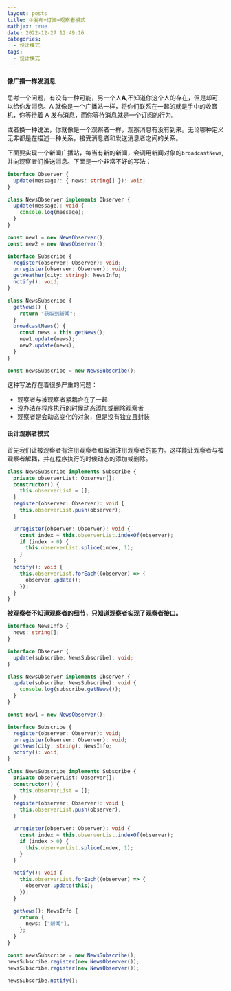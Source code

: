 ```yaml
---
layout: posts
title: ②发布+订阅=观察者模式
mathjax: true
date: 2022-12-27 12:49:16
categories:
  - 设计模式
tags:
  - 设计模式
---
```


#### 像广播一样发消息

思考一个问题，有没有一种可能，另一个人**A**,不知道你这个人的存在，但是却可以给你发消息。A 就像是一个广播站一样，将你们联系在一起的就是手中的收音机，你等待着 A 发布消息，而你等待消息就是一个订阅的行为。

或者换一种说法，你就像是一个观察者一样，观察消息有没有到来。无论哪种定义无非都是在描述一种关系，接受消息者和发送消息者之间的关系。

下面要实现一个新闻广播站，每当有新的新闻，会调用新闻对象的`broadcastNews`,并向观察者们推送消息。下面是一个非常不好的写法：

```ts
interface Observer {
  update(message?: { news: string[] }): void;
}

class NewsObserver implements Observer {
  update(message): void {
    console.log(message);
  }
}

const new1 = new NewsObserver();
const new2 = new NewsObserver();

interface Subscribe {
  register(observer: Observer): void;
  unregister(observer: Observer): void;
  getWeather(city: string): NewsInfo;
  notify(): void;
}

class NewsSubscribe {
  getNews() {
    return "获取到新闻";
  }
  broadcastNews() {
    const news = this.getNews();
    new1.update(news);
    new2.update(news);
  }
}

const newsSubscribe = new NewsSubscribe();
```

这种写法存在着很多严重的问题：

- 观察者与被观察者紧耦合在了一起
- 没办法在程序执行的时候动态添加或删除观察者
- 观察者是会动态变化的对象，但是没有独立且封装

#### 设计观察者模式

首先我们让被观察者有注册观察者和取消注册观察者的能力。这样能让观察者与被观察者解耦，并在程序执行的时候动态的添加或删除。

```ts
class NewsSubscribe implements Subscribe {
  private observerList: Observer[];
  constructor() {
    this.observerList = [];
  }
  register(observer: Observer): void {
    this.observerList.push(observer);
  }

  unregister(observer: Observer): void {
    const index = this.observerList.indexOf(observer);
    if (index > 0) {
      this.observerList.splice(index, 1);
    }
  }
  notify(): void {
    this.observerList.forEach((observer) => {
      observer.update();
    });
  }
}
```

**被观察者不知道观察者的细节，只知道观察者实现了观察者接口。**

```ts
interface NewsInfo {
  news: string[];
}

interface Observer {
  update(subscribe: NewsSubscribe): void;
}

class NewsObserver implements Observer {
  update(subscribe: NewsSubscribe): void {
    console.log(subscribe.getNews());
  }
}

const new1 = new NewsObserver();

interface Subscribe {
  register(observer: Observer): void;
  unregister(observer: Observer): void;
  getNews(city: string): NewsInfo;
  notify(): void;
}

class NewsSubscribe implements Subscribe {
  private observerList: Observer[];
  constructor() {
    this.observerList = [];
  }
  register(observer: Observer): void {
    this.observerList.push(observer);
  }

  unregister(observer: Observer): void {
    const index = this.observerList.indexOf(observer);
    if (index > 0) {
      this.observerList.splice(index, 1);
    }
  }

  notify(): void {
    this.observerList.forEach((observer) => {
      observer.update(this);
    });
  }

  getNews(): NewsInfo {
    return {
      news: ["新闻"],
    };
  }
}

const newsSubscribe = new NewsSubscribe();
newsSubscribe.register(new NewsObserver());
newsSubscribe.register(new NewsObserver());

newsSubscribe.notify();
```
